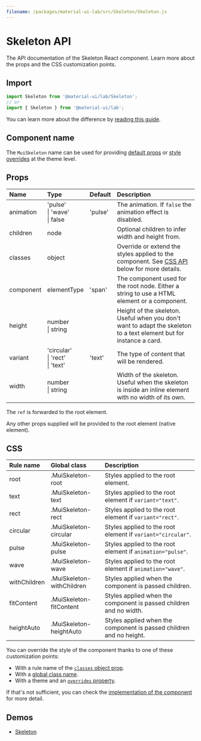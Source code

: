 ```yaml
---
filename: /packages/material-ui-lab/src/Skeleton/Skeleton.js
---
```


<!--- This documentation is automatically generated, do not try to edit it. -->

# Skeleton API

<p class="description">The API documentation of the Skeleton React component. Learn more about the props and the CSS customization points.</p>

## Import

```js
import Skeleton from '@material-ui/lab/Skeleton';
// or
import { Skeleton } from '@material-ui/lab';
```

You can learn more about the difference by [reading this guide](/guides/minimizing-bundle-size/).



## Component name

The `MuiSkeleton` name can be used for providing [default props](/customization/globals/#default-props) or [style overrides](/customization/globals/#css) at the theme level.

## Props

| Name | Type | Default | Description |
|:-----|:-----|:--------|:------------|
| <span class="prop-name">animation</span> | <span class="prop-type">'pulse'<br>&#124;&nbsp;'wave'<br>&#124;&nbsp;false</span> | <span class="prop-default">'pulse'</span> | The animation. If `false` the animation effect is disabled. |
| <span class="prop-name">children</span> | <span class="prop-type">node</span> |  | Optional children to infer width and height from. |
| <span class="prop-name">classes</span> | <span class="prop-type">object</span> |  | Override or extend the styles applied to the component. See [CSS API](#css) below for more details. |
| <span class="prop-name">component</span> | <span class="prop-type">elementType</span> | <span class="prop-default">'span'</span> | The component used for the root node. Either a string to use a HTML element or a component. |
| <span class="prop-name">height</span> | <span class="prop-type">number<br>&#124;&nbsp;string</span> |  | Height of the skeleton. Useful when you don't want to adapt the skeleton to a text element but for instance a card. |
| <span class="prop-name">variant</span> | <span class="prop-type">'circular'<br>&#124;&nbsp;'rect'<br>&#124;&nbsp;'text'</span> | <span class="prop-default">'text'</span> | The type of content that will be rendered. |
| <span class="prop-name">width</span> | <span class="prop-type">number<br>&#124;&nbsp;string</span> |  | Width of the skeleton. Useful when the skeleton is inside an inline element with no width of its own. |

The `ref` is forwarded to the root element.

Any other props supplied will be provided to the root element (native element).

## CSS

| Rule name | Global class | Description |
|:-----|:-------------|:------------|
| <span class="prop-name">root</span> | <span class="prop-name">.MuiSkeleton-root</span> | Styles applied to the root element.
| <span class="prop-name">text</span> | <span class="prop-name">.MuiSkeleton-text</span> | Styles applied to the root element if `variant="text"`.
| <span class="prop-name">rect</span> | <span class="prop-name">.MuiSkeleton-rect</span> | Styles applied to the root element if `variant="rect"`.
| <span class="prop-name">circular</span> | <span class="prop-name">.MuiSkeleton-circular</span> | Styles applied to the root element if `variant="circular"`.
| <span class="prop-name">pulse</span> | <span class="prop-name">.MuiSkeleton-pulse</span> | Styles applied to the root element if `animation="pulse"`.
| <span class="prop-name">wave</span> | <span class="prop-name">.MuiSkeleton-wave</span> | Styles applied to the root element if `animation="wave"`.
| <span class="prop-name">withChildren</span> | <span class="prop-name">.MuiSkeleton-withChildren</span> | Styles applied when the component is passed children.
| <span class="prop-name">fitContent</span> | <span class="prop-name">.MuiSkeleton-fitContent</span> | Styles applied when the component is passed children and no width.
| <span class="prop-name">heightAuto</span> | <span class="prop-name">.MuiSkeleton-heightAuto</span> | Styles applied when the component is passed children and no height.

You can override the style of the component thanks to one of these customization points:

- With a rule name of the [`classes` object prop](/customization/components/#overriding-styles-with-classes).
- With a [global class name](/customization/components/#overriding-styles-with-global-class-names).
- With a theme and an [`overrides` property](/customization/globals/#css).

If that's not sufficient, you can check the [implementation of the component](https://github.com/mui-org/material-ui/blob/next/packages/material-ui-lab/src/Skeleton/Skeleton.js) for more detail.

## Demos

- [Skeleton](/components/skeleton/)


